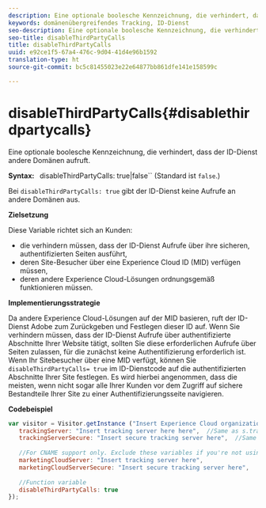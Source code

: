 ```yaml
---
description: Eine optionale boolesche Kennzeichnung, die verhindert, dass der ID-Dienst andere Domänen aufruft.
keywords: domänenübergreifendes Tracking, ID-Dienst
seo-description: Eine optionale boolesche Kennzeichnung, die verhindert, dass der ID-Dienst andere Domänen aufruft.
seo-title: disableThirdPartyCalls
title: disableThirdPartyCalls
uuid: e92ce1f5-67a4-476c-9d04-41d4e96b1592
translation-type: ht
source-git-commit: bc5c81455023e22e64877bb861dfe141e158599c

---
```



# disableThirdPartyCalls{#disablethirdpartycalls}

Eine optionale boolesche Kennzeichnung, die verhindert, dass der ID-Dienst andere Domänen aufruft.

**Syntax:** ` `disableThirdPartyCalls: true|false`` (Standard ist `false`.)

Bei `disableThirdPartyCalls: true` gibt der ID-Dienst keine Aufrufe an andere Domänen aus.

**Zielsetzung**

Diese Variable richtet sich an Kunden:

* die verhindern müssen, dass der ID-Dienst Aufrufe über ihre sicheren, authentifizierten Seiten ausführt,
* deren Site-Besucher über eine Experience Cloud ID (MID) verfügen müssen,
* deren andere Experience Cloud-Lösungen ordnungsgemäß funktionieren müssen.

**Implementierungsstrategie**

Da andere Experience Cloud-Lösungen auf der MID basieren, ruft der ID-Dienst Adobe zum Zurückgeben und Festlegen dieser ID auf. Wenn Sie verhindern müssen, dass der ID-Dienst Aufrufe über authentifizierte Abschnitte Ihrer Website tätigt, sollten Sie diese erforderlichen Aufrufe über Seiten zulassen, für die zunächst keine Authentifizierung erforderlich ist. Wenn Ihr Sitebesucher über eine MID verfügt, können Sie `disableThirdPartyCalls= true` im ID-Dienstcode auf die authentifizierten Abschnitte Ihrer Site festlegen. Es wird hierbei angenommen, dass die meisten, wenn nicht sogar alle Ihrer Kunden vor dem Zugriff auf sichere Bestandteile Ihrer Site zu einer Authentifizierungsseite navigieren.

**Codebeispiel**

```js
var visitor = Visitor.getInstance ("Insert Experience Cloud organization ID here",{ 
   trackingServer: "Insert tracking server here here",  //Same as s.trackingServer 
   trackingServerSecure: "Insert secure tracking server here",  //Same as s.trackingServerSecure 
 
   //For CNAME support only. Exclude these variables if you're not using CNAME 
   marketingCloudServer: "Insert tracking server here", 
   marketingCloudServerSecure: "Insert secure tracking server here", 
 
   //Function variable 
   disableThirdPartyCalls: true 
}); 
```

